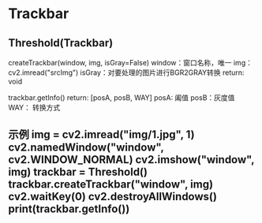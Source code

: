 Trackbar
==============================================
Threshold(Trackbar)
----------------------------------------------
createTrackbar(window, img, isGray=False)
 window：窗口名称，唯一
 img：cv2.imread("srcImg")
 isGray：对要处理的图片进行BGR2GRAY转换
 return: void
  
trackbar.getInfo()
 return: [posA, posB, WAY]
 posA: 阖值
 posB：灰度值
 WAY： 转换方式
  
示例
img = cv2.imread("img/1.jpg", 1)
cv2.namedWindow("window", cv2.WINDOW_NORMAL)
cv2.imshow("window", img)
trackbar = Threshold()
trackbar.createTrackbar("window", img)
cv2.waitKey(0)
cv2.destroyAllWindows()
print(trackbar.getInfo())
-------------------------------------------------
